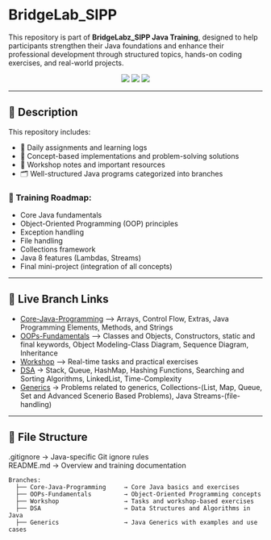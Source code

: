 # BridgeLab_SIPP

This repository is part of **BridgeLabz_SIPP Java Training**, designed to help participants strengthen their Java foundations and enhance their professional development through structured topics, hands-on coding exercises, and real-world projects.

<p align="center">
  <img src="https://img.shields.io/badge/Java-17-blue.svg" />
  <img src="https://img.shields.io/badge/Platform-Windows%20%7C%20Linux-informational" />
  <img src="https://img.shields.io/github/last-commit/ayush-gupta456/BridgeLab_SIPP_trainig" />
</p>

---

## 📘 Description

This repository includes:

- 📅 Daily assignments and learning logs  
- 🧠 Concept-based implementations and problem-solving solutions  
- 📒 Workshop notes and important resources  
- 🗂 Well-structured Java programs categorized into branches

### 📌 Training Roadmap:

- Core Java fundamentals  
- Object-Oriented Programming (OOP) principles  
- Exception handling  
- File handling  
- Collections framework  
- Java 8 features (Lambdas, Streams)  
- Final mini-project (integration of all concepts)

---

## 🔗 Live Branch Links

- [Core-Java-Programming](https://github.com/avaman7860gla/BridgeLab_SIPP/tree/Core-Java-Programming) –> Arrays, Control Flow, Extras, Java Programming Elements, Methods, and Strings  
- [OOPs-Fundamentals](https://github.com/avaman7860gla/BridgeLab_SIPP/tree/OOPs-Fundamentals) –> Classes and Objects, Constructors, static and final keywords, Object Modeling-Class Diagram, Sequence Diagram,  Inheritance 
- [Workshop](https://github.com/avaman7860gla/BridgeLab_SIPP/tree/Workshop) –> Real-time tasks and practical exercises
- [DSA](https://github.com/avaman7860gla/BridgeLab_SIPP/tree/DSA) -> Stack, Queue, HashMap, Hashing Functions, Searching and Sorting Algorithms, LinkedList, Time-Complexity
- [Generics](https://github.com/avaman7860gla/BridgeLab_SIPP/tree/Generics) -> Problems related to generics, Collections-(List, Map, Queue, Set and Advanced Scenerio Based Problems), Java Streams-(file-handling)

---

## 📂 File Structure

.gitignore         → Java-specific Git ignore rules  
README.md          → Overview and training documentation  

```
Branches:
  ├── Core-Java-Programming     → Core Java basics and exercises        
  ├── OOPs-Fundamentals         → Object-Oriented Programming concepts  
  ├── Workshop                  → Tasks and workshop-based exercises  
  ├── DSA                       → Data Structures and Algorithms in Java  
  ├── Generics                  → Java Generics with examples and use cases  

